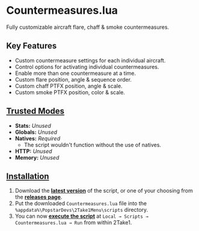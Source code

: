# Countermeasures.lua
Fully customizable aircraft flare, chaff & smoke countermeasures.

## Key Features
- Custom countermeasure settings for each individual aircraft.
- Control options for activating individual countermeasures.
- Enable more than one countermeasure at a time.
- Custom flare position, angle & sequence order.
- Custom chaff PTFX position, angle & scale.
- Custom smoke PTFX position, color & scale.

## [Trusted Modes](https://gta.2take1.menu/dev/scripts/#trusted-mode)
- **Stats:** *Unused*
- **Globals:** *Unused*
- **Natives:** *Required*
    - The script wouldn't function without the use of natives.
- **HTTP:** *Unused*
- **Memory:** *Unused*

## [Installation](https://gta.2take1.menu/dev/scripts/#manual-installation)
1. Download the [**latest version**](https://github.com/Bassrex100/Countermeasures.lua/releases/latest/download/Countermeasures.lua) of the script, or one of your choosing from the [**releases page**](https://github.com/Bassrex100/Countermeasures.lua/releases).
2. Put the downloaded `Countermeasures.lua` file into the `%appdata%\PopstarDevs\2Take1Menu\scripts` directory.
3. You can now [**execute the script**](https://gta.2take1.menu/dev/scripts/#running-scripts) at `Local → Scripts → Countermeasures.lua → Run` from within 2Take1.
